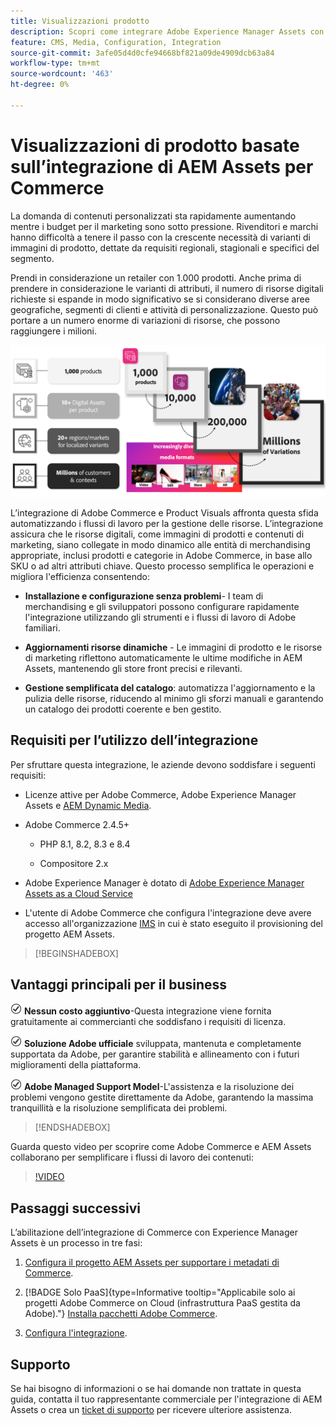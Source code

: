 ```yaml
---
title: Visualizzazioni prodotto
description: Scopri come integrare Adobe Experience Manager Assets con l'istanza  [!DNL Commerce]  per creare e gestire i file multimediali per la vetrina Commerce.
feature: CMS, Media, Configuration, Integration
source-git-commit: 3afe05d4d0cfe94668bf821a09de4909dcb63a84
workflow-type: tm+mt
source-wordcount: '463'
ht-degree: 0%

---
```



# Visualizzazioni di prodotto basate sull’integrazione di AEM Assets per Commerce

La domanda di contenuti personalizzati sta rapidamente aumentando mentre i budget per il marketing sono sotto pressione. Rivenditori e marchi hanno difficoltà a tenere il passo con la crescente necessità di varianti di immagini di prodotto, dettate da requisiti regionali, stagionali e specifici del segmento.

Prendi in considerazione un retailer con 1.000 prodotti. Anche prima di prendere in considerazione le varianti di attributi, il numero di risorse digitali richieste si espande in modo significativo se si considerano diverse aree geografiche, segmenti di clienti e attività di personalizzazione. Questo può portare a un numero enorme di variazioni di risorse, che possono raggiungere i milioni.

![verifica](assets/product-visuals-example.png)

L’integrazione di Adobe Commerce e Product Visuals affronta questa sfida automatizzando i flussi di lavoro per la gestione delle risorse. L’integrazione assicura che le risorse digitali, come immagini di prodotti e contenuti di marketing, siano collegate in modo dinamico alle entità di merchandising appropriate, inclusi prodotti e categorie in Adobe Commerce, in base allo SKU o ad altri attributi chiave. Questo processo semplifica le operazioni e migliora l&#39;efficienza consentendo:

* **Installazione e configurazione senza problemi**- I team di merchandising e gli sviluppatori possono configurare rapidamente l&#39;integrazione utilizzando gli strumenti e i flussi di lavoro di Adobe familiari.

* **Aggiornamenti risorse dinamiche** - Le immagini di prodotto e le risorse di marketing riflettono automaticamente le ultime modifiche in AEM Assets, mantenendo gli store front precisi e rilevanti.

* **Gestione semplificata del catalogo**: automatizza l&#39;aggiornamento e la pulizia delle risorse, riducendo al minimo gli sforzi manuali e garantendo un catalogo dei prodotti coerente e ben gestito.

## Requisiti per l’utilizzo dell’integrazione

Per sfruttare questa integrazione, le aziende devono soddisfare i seguenti requisiti:

* Licenze attive per Adobe Commerce, Adobe Experience Manager Assets e [AEM Dynamic Media](https://experienceleague.adobe.com/it/docs/experience-manager-65/content/assets/dynamic/administering-dynamic-media).

* Adobe Commerce 2.4.5+

   * PHP 8.1, 8.2, 8.3 e 8.4

   * Compositore 2.x

* Adobe Experience Manager è dotato di [Adobe Experience Manager Assets as a Cloud Service](https://experienceleague.adobe.com/it/docs/experience-manager-cloud-service/content/assets/overview)

* L&#39;utente di Adobe Commerce che configura l&#39;integrazione deve avere accesso all&#39;organizzazione [IMS](https://experienceleague.adobe.com/it/docs/core-services/interface/administration/organizations#concept_EA8AEE5B02CF46ACBDAD6A8508646255) in cui è stato eseguito il provisioning del progetto AEM Assets.

>[!BEGINSHADEBOX]

## Vantaggi principali per il business

![check](assets/icon-check.png) **Nessun costo aggiuntivo**-Questa integrazione viene fornita gratuitamente ai commercianti che soddisfano i requisiti di licenza.

![verifica](assets/icon-check.png) **Soluzione Adobe ufficiale** sviluppata, mantenuta e completamente supportata da Adobe, per garantire stabilità e allineamento con i futuri miglioramenti della piattaforma.

![verifica](assets/icon-check.png) **Adobe Managed Support Model**-L&#39;assistenza e la risoluzione dei problemi vengono gestite direttamente da Adobe, garantendo la massima tranquillità e la risoluzione semplificata dei problemi.

>[!ENDSHADEBOX]

Guarda questo video per scoprire come Adobe Commerce e AEM Assets collaborano per semplificare i flussi di lavoro dei contenuti:

>[!VIDEO](https://video.tv.adobe.com/v/3447837)

## Passaggi successivi

L’abilitazione dell’integrazione di Commerce con Experience Manager Assets è un processo in tre fasi:

1. [Configura il progetto AEM Assets per supportare i metadati di Commerce](get-started/configure-aem.md).

1. [!BADGE Solo PaaS]{type=Informative tooltip="Applicabile solo ai progetti Adobe Commerce on Cloud (infrastruttura PaaS gestita da Adobe)."} [Installa pacchetti Adobe Commerce](get-started/configure-commerce.md).

1. [Configura l&#39;integrazione](get-started/setup-synchronization.md).

## Supporto

Se hai bisogno di informazioni o se hai domande non trattate in questa guida, contatta il tuo rappresentante commerciale per l&#39;integrazione di AEM Assets o crea un [ticket di supporto](https://experienceleague.adobe.com/docs/commerce-knowledge-base/kb/help-center-guide/magento-help-center-user-guide.html?lang=it#submit-ticket) per ricevere ulteriore assistenza.
